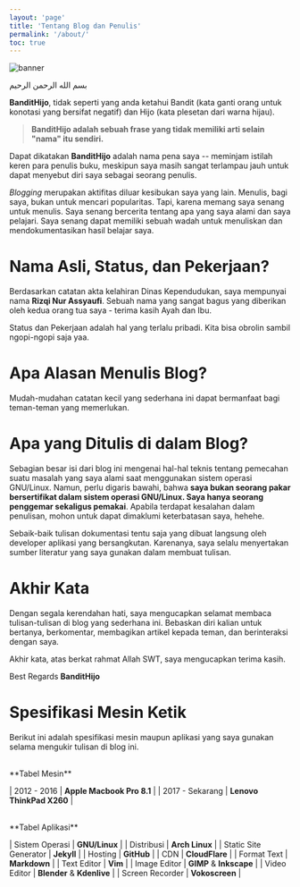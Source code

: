 ```yaml
---
layout: 'page'
title: 'Tentang Blog dan Penulis'
permalink: '/about/'
toc: true
---
```


<img class="post-body-img" src="{{ site.lazyload.logo_blank_banner }}" data-echo="/assets/img/banner/contact.png" alt="banner">

<div class="doa-awal">
  <p>بسم الله الرحمن الرحيم</p>
</div>

**BanditHijo**, tidak seperti yang anda ketahui Bandit (kata ganti orang untuk konotasi yang bersifat negatif) dan Hijo (kata plesetan dari warna hijau).

>**BanditHijo adalah sebuah frase yang tidak memiliki arti selain "nama" itu sendiri.**

Dapat dikatakan **BanditHijo** adalah nama pena saya -- meminjam istilah keren para penulis buku,  meskipun saya masih sangat terlampau jauh untuk dapat menyebut diri saya sebagai seorang penulis.

_Blogging_ merupakan aktifitas diluar kesibukan saya yang lain. Menulis, bagi saya, bukan untuk mencari popularitas. Tapi, karena memang saya senang untuk menulis. Saya senang bercerita tentang apa yang saya alami dan saya pelajari. Saya senang dapat memiliki sebuah wadah untuk menuliskan dan mendokumentasikan hasil belajar saya.

# Nama Asli, Status, dan Pekerjaan?
Berdasarkan catatan akta kelahiran Dinas Kependudukan, saya mempunyai nama **Rizqi Nur Assyaufi**. Sebuah nama yang sangat bagus yang diberikan oleh kedua orang tua saya - terima kasih Ayah dan Ibu.

Status dan Pekerjaan adalah hal yang terlalu pribadi. Kita bisa obrolin sambil ngopi-ngopi saja yaa.

# Apa Alasan Menulis Blog?
Mudah-mudahan catatan kecil yang sederhana ini dapat bermanfaat bagi teman-teman yang memerlukan.

# Apa yang Ditulis di dalam Blog?
Sebagian besar isi dari blog ini mengenai hal-hal teknis tentang pemecahan suatu masalah yang saya alami saat menggunakan sistem operasi GNU/Linux. Namun, perlu digaris bawahi, bahwa **saya bukan seorang pakar bersertifikat dalam sistem operasi GNU/Linux. Saya hanya seorang penggemar sekaligus pemakai**. Apabila terdapat kesalahan dalam penulisan, mohon untuk dapat dimaklumi keterbatasan saya, hehehe.

Sebaik-baik tulisan dokumentasi tentu saja yang dibuat langsung oleh developer aplikasi yang bersangkutan. Karenanya, saya selalu menyertakan sumber literatur yang saya gunakan dalam membuat tulisan.

# Akhir Kata
Dengan segala kerendahan hati, saya mengucapkan selamat membaca tulisan-tulisan di blog yang sederhana ini. Bebaskan diri kalian untuk bertanya, berkomentar, membagikan artikel kepada teman, dan berinteraksi dengan saya.

Akhir kata, atas berkat rahmat Allah SWT, saya mengucapkan terima kasih.

Best Regards **BanditHijo**


# Spesifikasi Mesin Ketik

Berikut ini adalah spesifikasi mesin maupun aplikasi yang saya gunakan selama mengukir tulisan di blog ini.

<br>
**Tabel Mesin**

| 2012 - 2016 | **Apple Macbook Pro 8.1** |
| 2017 - Sekarang | **Lenovo ThinkPad X260** |

<br>
**Tabel Aplikasi**

| Sistem Operasi | **GNU/Linux** |
| Distribusi | **Arch Linux** |
| Static Site Generator | **Jekyll** |
| Hosting | **GitHub** |
| CDN | **CloudFlare** |
| Format Text | **Markdown** |
| Text Editor | **Vim** |
| Image Editor | **GIMP** & **Inkscape** |
| Video Editor | **Blender** & **Kdenlive** |
| Screen Recorder | **Vokoscreen** |


